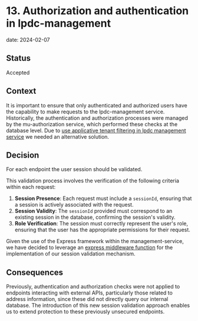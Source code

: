 # 13. Authorization and authentication in lpdc-management

date: 2024-02-07

## Status

Accepted

## Context

It is important to ensure that only authenticated and authorized users have the capability to make requests to the lpdc-management service.
Historically, the authentication and authorization processes were managed by the mu-authorization service, which performed these checks at the database level.
Due to [use applicative tenant filtering in lpdc management service](0012-use-applicative-tenant-filtering-in-lpdc-management) we needed an alternative solution.

## Decision

For each endpoint the user session should be validated. 

This validation process involves the verification of the following criteria within each request:
1. **Session Presence**: Each request must include a `sessionId`, ensuring that a session is actively associated with the request.
2. **Session Validity**: The `sessionId` provided must correspond to an existing session in the database, confirming the session's validity.
3. **Role Verification**: The session must correctly represent the user's role, ensuring that the user has the appropriate permissions for their request.

Given the use of the Express framework within the management-service, we have decided to leverage an [express middleware function](https://expressjs.com/en/guide/using-middleware.html) for the implementation of our session validation mechanism.

## Consequences

Previously, authentication and authorization checks were not applied to endpoints interacting with external APIs, particularly those related to address information, since these did not directly query our internal database. The introduction of this new session validation approach enables us to extend protection to these previously unsecured endpoints.